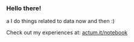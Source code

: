 ### Hello there!
a
I do things related to data now and then :)

Check out my experiences at: [actum.it/notebook](https://www.actum.it/notebook)
